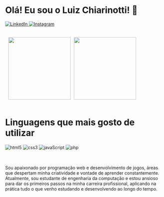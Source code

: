 <div>
  <h1>Olá! Eu sou o Luiz Chiarinotti! 👋</h1>
  <a href="https://www.linkedin.com/in/luiz-filipe-chiarinotti-0b8bb5254/" target="_blank">
  <img src="https://img.shields.io/badge/LinkedIn-0077B5?style=for-the-badge&logo=linkedin&logoColor=white" alt="LinkedIn">
  <a href="https://www.instagram.com/luiz_chiarinotti/" target="_blank">
  <img src="https://img.shields.io/badge/Instagram-E4405F?style=for-the-badge&logo=instagram&logoColor=white" alt="Instagram">
</div><br><br>

<div style="display: flex; gap: 10px">
  <a href="https://github.com/Chiarinotti1022/github-readme-stats">
    <img height=200 src="https://github-readme-stats.vercel.app/api?username=Chiarinotti1022&theme=dark" />
  </a>
  <a href="https://github.com/Chiarinotti1022/convoychat">
    <img height=200 src="https://github-readme-stats.vercel.app/api/top-langs?username=Chiarinotti1022&layout=compact&langs_count=8&card_width=320&theme=dark" />
  </a>
</div><br>


<div style="display: inline_block">
  <h1>Linguagens que mais gosto de utilizar</h1>
  <img align="center" alt="html5" src="https://img.shields.io/badge/HTML5-E34F26?style=for-the-badge&logo=html5&logoColor=white">
  <img align="center" alt="css3" src="https://img.shields.io/badge/CSS3-1572B6?style=for-the-badge&logo=css3&logoColor=white">
  <img align="center" alt="javaScript" src="https://img.shields.io/badge/JavaScript-F7DF1E?style=for-the-badge&logo=javascript&logoColor=black">
  <img align="center" alt="php" src="https://img.shields.io/badge/PHP-777BB4?style=for-the-badge&logo=php&logoColor=white">
</div><br><br>

<p>Sou apaixonado por programação web e desenvolvimento de jogos, áreas que despertam minha criatividade e vontade de aprender constantemente. Atualmente, sou estudante de engenharia da computação e estou ansioso para dar os primeiros passos na minha carreira profissional, aplicando na prática tudo o que venho estudando e desenvolvendo ao longo do tempo.
